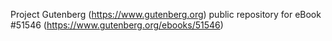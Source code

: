 Project Gutenberg (https://www.gutenberg.org) public repository for
eBook #51546 (https://www.gutenberg.org/ebooks/51546)

